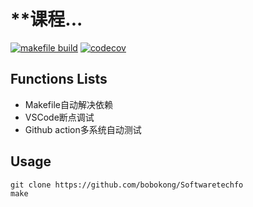 # **课程...

[![makefile build](https://github.com/bobokong/SoftwareTech/actions/workflows/makefile-build.yaml/badge.svg)](https://github.com/bobokong/SoftwareTech/actions/workflows/makefile-build.yaml)
[![codecov](https://codecov.io/gh/bobokong/SoftwareTech/branch/master/graph/badge.svg)](https://codecov.io/gh/bobokong/SoftwareTech)


## Functions Lists

- Makefile自动解决依赖
- VSCode断点调试
- Github action多系统自动测试


## Usage
```
git clone https://github.com/bobokong/Softwaretechfo
make
```
